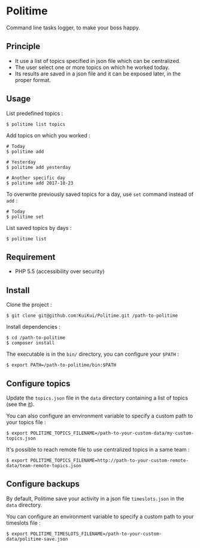 # Politime

Command line tasks logger, to make your boss happy.

## Principle

- It use a list of topics specified in json file which can be centralized.
- The user select one or more topics on which he worked today.
- Its results are saved in a json file and it can be exposed later, in the proper format.

## Usage

List predefined topics :

```shell
$ politime list topics
```

Add topics on which you worked :

```shell
# Today
$ politime add

# Yesterday
$ politime add yesterday

# Another specific day
$ politime add 2017-10-23
```

To overwrite previously saved topics for a day, use `set` command instead of `add` :

```shell
# Today
$ politime set
```

List saved topics by days :

```shell
$ politime list
```

## Requirement

- PHP 5.5 (accessibility over security)

## Install

Clone the project :

```shell
$ git clone git@github.com:KuiKui/Politime.git /path-to-politime
```

Install dependencies :

```shell
$ cd /path-to-politime
$ composer install
```

The executable is in the `bin/` directory, you can configure your `$PATH` :

```shell
$ export PATH=/path-to-politime/bin:$PATH
```

## Configure topics

Update the `topics.json` file in the `data` directory containing a list of topics (see the [it](data/topics-example.json)).

You can also configure an environment variable to specify a custom path to your topics file :

```shell
$ export POLITIME_TOPICS_FILENAME=/path-to-your-custom-data/my-custom-topics.json
```

It's possible to reach remote file to use centralized topics in a same team :

```shell
$ export POLITIME_TOPICS_FILENAME=http://path-to-your-custom-remote-data/team-remote-topics.json
```

## Configure backups

By default, Politime save your activity in a json file `timeslots.json` in the `data` directory.

You can configure an environment variable to specify a custom path to your timeslots file :

```shell
$ export POLITIME_TIMESLOTS_FILENAME=/path-to-your-custom-data/politime-save.json
```
